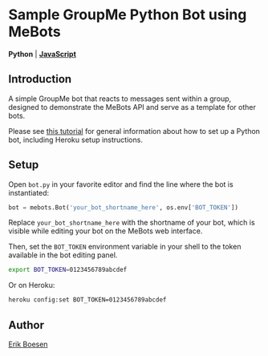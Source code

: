 # Sample GroupMe Python Bot using MeBots
**Python** | [**JavaScript**](https://github.com/ErikBoesen/mebots-example-javascript)

## Introduction

A simple GroupMe bot that reacts to messages sent within a group, designed to demonstrate the MeBots API and serve as a template for other bots.

Please see [this tutorial](https://github.com/ErikBoesen/bot-tutorial-python) for general information about how to set up a Python bot, including Heroku setup instructions.

## Setup
Open `bot.py` in your favorite editor and find the line where the bot is instantiated:
```py
bot = mebots.Bot('your_bot_shortname_here', os.env['BOT_TOKEN'])
```
Replace `your_bot_shortname_here` with the shortname of your bot, which is visible while editing your bot on the MeBots web interface.

Then, set the `BOT_TOKEN` environment variable in your shell to the token available in the bot editing panel.
```sh
export BOT_TOKEN=0123456789abcdef
```
Or on Heroku:
```sh
heroku config:set BOT_TOKEN=0123456789abcdef
```

## Author
[Erik Boesen](https://github.com/ErikBoesen)
